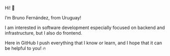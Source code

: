 Hi! 👋 

I’m Bruno Fernández, from Uruguay!

I am interested in software development especially focused on backend and infrastructure, but I also do frontend.

Here in GitHub I push everything that I know or learn, and I hope that it can be helpful to you! 🔥

<!---
bruferper/bruferper is a ✨ special ✨ repository because its `README.md` (this file) appears on your GitHub profile.
You can click the Preview link to take a look at your changes.
--->
